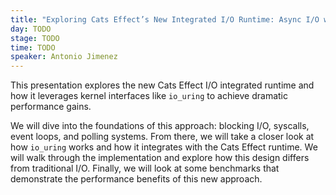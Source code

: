 ```yaml
---
title: "Exploring Cats Effect’s New Integrated I/O Runtime: Async I/O with io_uring"
day: TODO
stage: TODO
time: TODO
speaker: Antonio Jimenez
---
```


This presentation explores the new Cats Effect I/O integrated runtime and how it leverages kernel interfaces like `io_uring` to achieve dramatic performance gains.

We will dive into the foundations of this approach: blocking I/O, syscalls, event loops, and polling systems. From there, we will take a closer look at how `io_uring` works and how it integrates with the Cats Effect runtime. We will walk through the implementation and explore how this design differs from traditional I/O. Finally, we will look at some benchmarks that demonstrate the performance benefits of this new approach.

    